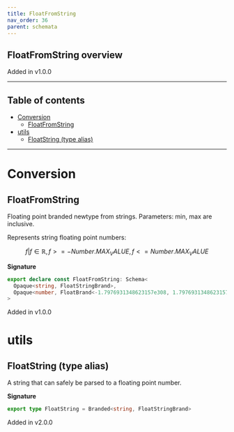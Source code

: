 ```yaml
---
title: FloatFromString
nav_order: 36
parent: schemata
---
```


## FloatFromString overview

Added in v1.0.0

---

<h2 class="text-delta">Table of contents</h2>

- [Conversion](#conversion)
  - [FloatFromString](#floatfromstring)
- [utils](#utils)
  - [FloatString (type alias)](#floatstring-type-alias)

---

# Conversion

## FloatFromString

Floating point branded newtype from strings. Parameters: min, max are inclusive.

Represents string floating point numbers:

```math
 { f | f ∈ ℝ, f >= -Number.MAX_VALUE, f <= Number.MAX_VALUE }
```

**Signature**

```ts
export declare const FloatFromString: Schema<
  Opaque<string, FloatStringBrand>,
  Opaque<number, FloatBrand<-1.7976931348623157e308, 1.7976931348623157e308>>
>
```

Added in v1.0.0

# utils

## FloatString (type alias)

A string that can safely be parsed to a floating point number.

**Signature**

```ts
export type FloatString = Branded<string, FloatStringBrand>
```

Added in v2.0.0
